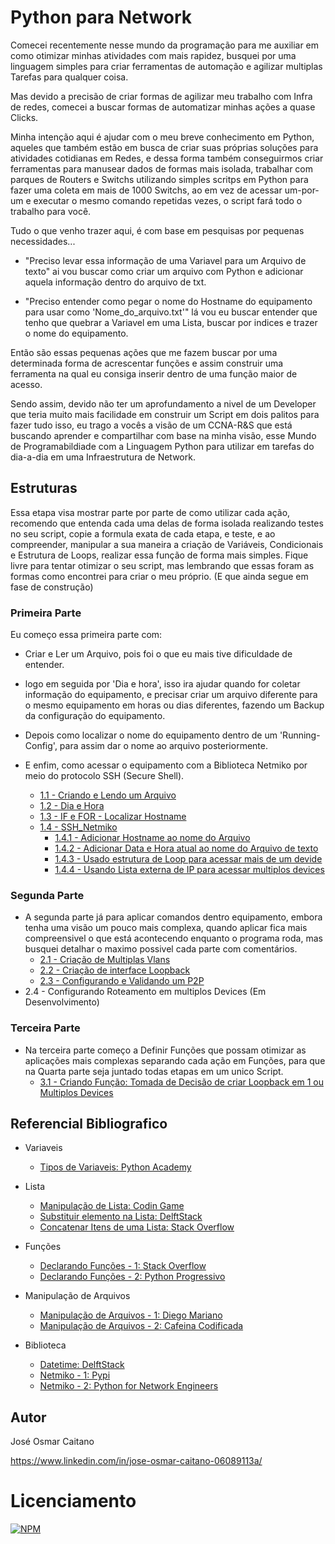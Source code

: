 # Python para Network

Comecei recentemente nesse mundo da programação para me auxiliar em como otimizar minhas atividades com mais rapidez, busquei por uma linguagem simples para criar ferramentas de automação e agilizar multiplas Tarefas para qualquer coisa.

Mas devido a precisão de criar formas de agilizar meu trabalho com Infra de redes, comecei a buscar formas de automatizar minhas ações a quase Clicks.

Minha intenção aqui é ajudar com o meu breve conhecimento em Python, aqueles que também estão em busca de criar suas próprias soluções para atividades cotidianas em Redes, e dessa forma também conseguirmos criar ferramentas para manusear dados de formas mais isolada, trabalhar com parques de Routers e Switchs utilizando simples scritps em Python para fazer uma coleta em mais de 1000 Switchs, ao em vez de acessar um-por-um e executar o mesmo comando repetidas vezes, o script fará todo o trabalho para você.

Tudo o que venho trazer aqui, é com base em pesquisas por pequenas necessidades... 

- "Preciso levar essa informação de uma Variavel para um Arquivo de texto" ai vou buscar como criar um arquivo com Python e adicionar aquela informação dentro do arquivo de txt.

- "Preciso entender como pegar o nome do Hostname do equipamento para usar como 'Nome_do_arquivo.txt'" lá vou eu buscar entender que tenho que quebrar a Variavel em uma Lista, buscar por indices e trazer o nome do equipamento.

Então são essas pequenas ações que me fazem buscar por uma determinada forma de acrescentar funções e assim construir uma ferramenta na qual eu consiga inserir dentro de uma função maior de acesso.

Sendo assim, devido não ter um aprofundamento a nivel de um Developer que teria muito mais facilidade em construir um Script em dois palitos para fazer tudo isso, eu trago a vocês a visão de um CCNA-R&S que está buscando aprender e compartilhar com base na minha visão, esse Mundo de Programabildiade com a Linguagem Python para utilizar em tarefas do dia-a-dia em uma Infraestrutura de Network. 

## Estruturas
Essa etapa visa mostrar parte por parte de como utilizar cada ação, recomendo que entenda cada uma delas de forma isolada realizando testes no  seu script, copie a formula exata de cada etapa, e teste, e ao compreender, manipular a sua maneira a criação de Variáveis, Condicionais e Estrutura de Loops, realizar essa função de forma mais simples. Fique livre para tentar otimizar o seu script, mas lembrando que essas foram as formas como encontrei para criar o meu próprio. (E que ainda segue em fase de construção)

### Primeira Parte
	
Eu começo essa primeira parte com:
- Criar e Ler um Arquivo, pois foi o que eu mais tive dificuldade de entender.
- logo em seguida por 'Dia e hora', isso ira ajudar quando for coletar informação do equipamento, e precisar criar um arquivo diferente para o mesmo equipamento em horas ou dias diferentes, fazendo um Backup da configuração do equipamento.

- Depois como localizar o nome do equipamento dentro de um 'Running-Config', para assim dar o nome ao arquivo posteriormente.

- E enfim, como acessar o equipamento com a Biblioteca Netmiko por meio do protocolo SSH (Secure Shell).
	- [1.1 - Criando e Lendo um Arquivo](https://github.com/ozumaru/CiscoDevNet---Python/blob/master/Estruturas/New/1.1%20-%20Criando%20e%20Lendo%20um%20Arquivo.md)
	- [1.2 - Dia e Hora](https://github.com/ozumaru/CiscoDevNet---Python/blob/master/Estruturas/New/1.2%20-%20Dia%20e%20Hora.md)
	- [1.3 - IF e FOR - Localizar Hostname](https://github.com/ozumaru/CiscoDevNet---Python/blob/master/Estruturas/New/1.3%20-%20IF%20e%20FOR%20-%20Localizar%20Hostname.md)
	- [1.4 - SSH_Netmiko](https://github.com/ozumaru/CiscoDevNet---Python/blob/master/Estruturas/New/1.4%20-%20SSH_Netmiko.md)
		- [1.4.1 - Adicionar Hostname ao nome do Arquivo](https://github.com/ozumaru/CiscoDevNet---Python/blob/master/Junção/New/1.4.1%20-%20Adicionar%20Hostname%20ao%20nome%20do%20Arquivo.md)
		- [1.4.2 - Adicionar Data e Hora atual ao nome do Arquivo de texto](https://github.com/ozumaru/CiscoDevNet---Python/blob/master/Junção/New/1.4.2%20-%20Adicionar%20Data%20e%20Hora%20atual%20ao%20nome%20do%20Arquivo%20de%20texto.md)
		- [1.4.3 - Usado estrutura de Loop para acessar mais de um devide](https://github.com/ozumaru/CiscoDevNet---Python/blob/master/Junção/New/1.4.3%20-%20Usado%20estrutura%20de%20Loop%20para%20acessar%20mais%20de%20um%20devide.md)
		- [1.4.4 - Usando Lista externa de IP para acessar multiplos devices](https://github.com/ozumaru/CiscoDevNet---Python/blob/master/Junção/New/1.4.4%20-%20Usando%20Lista%20externa%20de%20IP%20para%20acessar%20multiplos%20devices.md)

### Segunda Parte

- A segunda parte já para aplicar comandos dentro equipamento, embora tenha uma visão um pouco mais complexa, quando aplicar fica mais compreensivel o que está acontecendo enquanto o programa roda, mas busquei detalhar o maximo possivel cada parte com comentários.
	- [ 2.1 - Criação de Multiplas Vlans](https://github.com/ozumaru/CiscoDevNet---Python/blob/master/Estruturas/New/2.1%20-%20Criação%20de%20Multiplas%20Vlans.md)
	- [ 2.2 - Criação de interface Loopback](https://github.com/ozumaru/CiscoDevNet---Python/blob/master/Estruturas/New/2.2%20-%20Criação%20de%20interface%20Loopback.md)
	- [ 2.3 - Configurando e Validando um P2P](https://github.com/ozumaru/CiscoDevNet---Python/blob/master/Estruturas/New/2.3%20-%20Configurando%20e%20Validando%20um%20P2P.md)
 - 2.4 - Configurando Roteamento em multiplos Devices (Em Desenvolvimento)

### Terceira Parte

- Na terceira parte começo a Definir Funções que possam otimizar as aplicações mais complexas separando cada ação em Funções, para que na Quarta parte seja juntado todas etapas em um unico Script.
	- [ 3.1 - Criando Função: Tomada de Decisão de criar Loopback em 1 ou Multiplos Devices](https://github.com/ozumaru/CiscoDevNet---Python/blob/master/Estruturas/New/3.1%20-%20Função%20-%20Tomada%20de%20Decisão%20de%20criar%20Loopback%20em%201%20ou%20Multiplos%20Devices.md)

## Referencial Bibliografico
 - Variaveis
	- [Tipos de Variaveis: Python Academy](https://pythonacademy.com.br/blog/tipos-de-variaveis-no-python#dicionários-dict)

 - Lista
    - [Manipulação de Lista: Codin Game](https://www.codingame.com/playgrounds/52499/programacao-python-intermediario---prof--marco-vaz/manipulando-listas-continuacao)
    - [Substituir elemento na Lista: DelftStack](https://www.delftstack.com/pt/howto/python/python-list-replace-element/)
    - [Concatenar Itens de uma Lista: Stack Overflow](https://pt.stackoverflow.com/questions/324979/como-concatenar-itens-de-uma-lista-em-python)

 - Funções
    - [Declarando Funções - 1: Stack Overflow](https://pt.stackoverflow.com/questions/324979/como-concatenar-itens-de-uma-lista-em-python)
    - [Declarando Funções - 2: Python Progressivo](https://www.pythonprogressivo.net/2018/06/Como-Declarar-Chamar-Usar-Funcoes-em-Python.html)

- Manipulação de Arquivos
    - [Manipulação de Arquivos - 1: Diego Mariano](https://diegomariano.com/manipulando-arquivos/)
    - [Manipulação de Arquivos - 2: Cafeina Codificada](https://cafeinacodificada.com.br/arquivos-no-python/)

- Biblioteca
    - [Datetime: DelftStack](https://www.delftstack.com/pt/howto/python/python-get-date-today/)
    - [Netmiko - 1: Pypi](https://pypi.org/project/netmiko/)
    - [Netmiko - 2: Python for Network Engineers](https://pyneng.readthedocs.io/en/latest/book/18_ssh_telnet/netmiko.html)

## Autor

José Osmar Caitano

https://www.linkedin.com/in/jose-osmar-caitano-06089113a/

# Licenciamento

[![NPM](https://img.shields.io/npm/l/react)](https://github.com/ozumaru/CiscoDevNet---Python/blob/master/LICENSE)